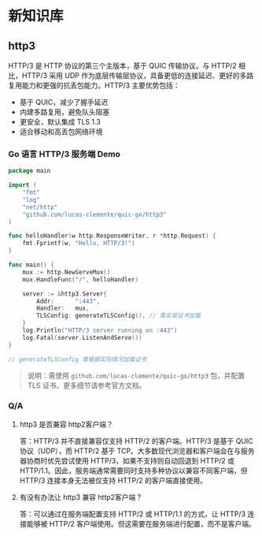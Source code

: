# 新知识库

## http3

HTTP/3 是 HTTP 协议的第三个主版本，基于 QUIC 传输协议。与 HTTP/2 相比，HTTP/3 采用 UDP 作为底层传输层协议，具备更低的连接延迟、更好的多路复用能力和更强的抗丢包能力。HTTP/3 主要优势包括：
- 基于 QUIC，减少了握手延迟
- 内建多路复用，避免队头阻塞
- 更安全，默认集成 TLS 1.3
- 适合移动和高丢包网络环境

### Go 语言 HTTP/3 服务端 Demo

```go
package main

import (
    "fmt"
    "log"
    "net/http"
    "github.com/lucas-clemente/quic-go/http3"
)

func helloHandler(w http.ResponseWriter, r *http.Request) {
    fmt.Fprintf(w, "Hello, HTTP/3!")
}

func main() {
    mux := http.NewServeMux()
    mux.HandleFunc("/", helloHandler)

    server := &http3.Server{
        Addr:      ":443",
        Handler:   mux,
        TLSConfig: generateTLSConfig(), // 需实现证书加载
    }
    log.Println("HTTP/3 server running on :443")
    log.Fatal(server.ListenAndServe())
}

// generateTLSConfig 需根据实际情况加载证书
```

> 说明：需使用 `github.com/lucas-clemente/quic-go/http3` 包，并配置 TLS 证书。更多细节请参考官方文档。

### Q/A
1.  http3 是否兼容 http2客户端？

    答：HTTP/3 并不直接兼容仅支持 HTTP/2 的客户端。HTTP/3 是基于 QUIC 协议（UDP），而 HTTP/2 基于 TCP。大多数现代浏览器和客户端会在与服务器协商时优先尝试使用 HTTP/3，如果不支持则自动回退到 HTTP/2 或 HTTP/1.1。因此，服务端通常需要同时支持多种协议以兼容不同客户端，但 HTTP/3 连接本身无法被仅支持 HTTP/2 的客户端直接使用。
2. 有没有办法让 http3 兼容 http2客户端？

    答：可以通过在服务端配置支持 HTTP/2 或 HTTP/1.1 的方式，让 HTTP/3 连接能够被 HTTP/2 客户端使用。但这需要在服务端进行配置，而不是客户端。